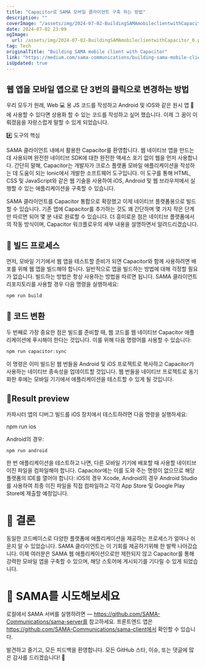 ```yaml
---
title: "Capacitor로 SAMA 모바일 클라이언트 구축 하는 방법"
description: ""
coverImage: "/assets/img/2024-07-02-BuildingSAMAmobileclientwithCapacitor_0.png"
date: 2024-07-02 23:09
ogImage: 
  url: /assets/img/2024-07-02-BuildingSAMAmobileclientwithCapacitor_0.png
tag: Tech
originalTitle: "Building SAMA mobile client with Capacitor"
link: "https://medium.com/sama-communications/building-sama-mobile-client-with-capacitor-4b58c1de485e"
isUpdated: true
---
```






## 웹 앱을 모바일 앱으로 단 3번의 클릭으로 변경하는 방법

우리 모두가 원래, Web 💻 용 JS 코드를 작성하고 Android 및 iOS와 같은 원시 앱 📱에 사용할 수 있다면 상용화 할 수 있는 코드를 작성하고 싶어 했습니다. 이제 그 꿈이 이뤄졌음을 자랑스럽게 말할 수 있게 되었습니다.

#️⃣ 도구의 핵심

SAMA 클라이언트 내에서 활용한 Capacitor를 환영합니다. 웹 네이티브 앱을 만드는 데 사용되며 완전한 네이티브 SDK에 대한 완전한 액세스 포기 없이 웹을 먼저 사용합니다. 간단히 말해, Capacitor는 개발자가 크로스 플랫폼 모바일 애플리케이션을 작성하는 데 도움이 되는 Ionic에서 개발한 소프트웨어 도구입니다. 이 도구를 통해 HTML, CSS 및 JavaScript와 같은 웹 기술을 사용하여 iOS, Android 및 웹 브라우저에서 실행할 수 있는 애플리케이션을 구축할 수 있습니다.

<div class="content-ad"></div>

SAMA 클라이언트를 Capacitor 통합으로 확장했고 이제 네이티브 플랫폼용으로 빌드할 수 있습니다. 기존 앱에 Capacitor를 추가하는 것도 꽤 간단하며 몇 가지 작은 단계만 따르면 되어 몇 분 내로 완료할 수 있습니다. 더 흥미로운 점은 네이티브 플랫폼에서의 작동 방식이며, Capacitor 워크플로우의 세부 내용을 설명하면서 알려드리겠습니다.

## 🔹 빌드 프로세스

먼저, 모바일 기기에서 웹 앱을 테스트할 준비가 되면 Capacitor와 함께 사용하려면 배포를 위해 웹 앱을 빌드해야 합니다. 일반적으로 앱을 빌드하는 방법에 대해 걱정할 필요가 없습니다. 빌드하는 방법은 항상 사용하는 방법을 따르면 됩니다. SAMA 클라이언트 리포지토리를 사용할 경우 다음 명령을 실행하세요:

```js
npm run build
```

<div class="content-ad"></div>

## 🔹 코드 변환

두 번째로 가장 중요한 점은 빌드를 준비할 때, 웹 코드를 웹 네이티브 Capacitor 애플리케이션에 푸시해야 한다는 것입니다. 이를 위해 다음 명령어를 사용할 수 있습니다:

```js
npm run capacitor:sync
```

이 명령은 이미 빌드된 웹 번들을 Android 및 iOS 프로젝트로 복사하고 Capacitor가 사용하는 네이티브 종속성을 업데이트할 것입니다. 웹 번들을 네이티브 프로젝트로 동기화한 후에는 모바일 기기에서 애플리케이션을 테스트할 수 있게 될 것입니다.

<div class="content-ad"></div>

## 🔹Result preview

카파시터 앱의 디버그 빌드를 iOS 장치에서 테스트하려면 다음 명령을 실행하세요:


npm run ios


Android의 경우:

<div class="content-ad"></div>

```bash
npm run android
```

한 번 애플리케이션을 테스트하고 나면, 다른 모바일 기기에 배포할 때 사용할 네이티브 이진 파일을 컴파일해야 합니다. Capacitor에는 이를 도와 주는 명령이 없으므로 해당 플랫폼의 IDE를 열어야 합니다: iOS의 경우 Xcode, Android의 경우 Android Studio를 사용하여 최종 이진 파일을 직접 컴파일하고 각각 App Store 및 Google Play Store에 제출할 예정입니다.

# 📃 결론

동일한 코드베이스로 다양한 플랫폼에 애플리케이션을 제공하는 프로세스가 얼마나 쉬운지 알 수 있었습니다. SAMA 클라이언트는 이 기회를 제공하기위해 한 발짝 나아갔습니다. 이제 여러분은 SAMA 웹 애플리케이션으로만 제한되지 않고 Capacitor를 통해 강력한 모바일 앱을 구축할 수 있으며, 해당 스토어에 게시되기를 기다릴 수 있게 되었습니다.

<div class="content-ad"></div>

# 📌 SAMA를 시도해보세요

로컬에서 SAMA 서버를 실행하려면 — https://github.com/SAMA-Communications/sama-server를 참고하세요. 프론트엔드 앱은 https://github.com/SAMA-Communications/sama-client에서 확인할 수 있습니다.

발견하고 즐기고, 모든 피드백을 환영합니다. 모든 GitHub 스타, 이슈, 또는 댓글에 많은 감사를 드리겠습니다! 🌟